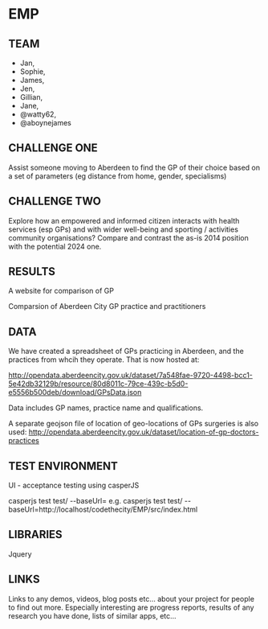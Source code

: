 EMP
===

TEAM
--------
- Jan, 
- Sophie, 
- James, 
- Jen, 
- Gillian, 
- Jane, 
- @watty62, 
- @aboynejames

CHALLENGE ONE
---------------
Assist someone moving to Aberdeen to find the GP of their choice based on a set of parameters (eg distance from home, gender, specialisms)

CHALLENGE TWO
---------------
Explore how an empowered and informed citizen interacts with health services (esp GPs) and with wider well-being and sporting / activities community organisations? Compare and contrast the as-is 2014 position with the potential 2024 one.



RESULTS
----------
A website for comparison of GP

Comparsion of Aberdeen City GP practice and practitioners


DATA
--------
We have created a spreadsheet of GPs practicing in Aberdeen, and the practices from whcih they operate. That is now hosted at:

http://opendata.aberdeencity.gov.uk/dataset/7a548fae-9720-4498-bcc1-5e42db32129b/resource/80d8011c-79ce-439c-b5d0-e5556b500deb/download/GPsData.json

Data includes GP names, practice name and qualifications.

A separate geojson file of location of geo-locations of GPs surgeries is also used:
http://opendata.aberdeencity.gov.uk/dataset/location-of-gp-doctors-practices

TEST ENVIRONMENT
---------------------------------

UI - acceptance testing using casperJS

casperjs test test/ --baseUrl=          e.g. casperjs test test/ --baseUrl=http://localhost/codethecity/EMP/src/index.html


LIBRARIES
---------------

Jquery


LINKS
-------
Links to any demos, videos, blog posts etc... about your project for people to find out more. Especially interesting are progress reports, results of any research you have done, lists of similar apps, etc...
